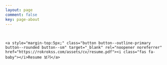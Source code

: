 ```yaml
---
layout: page
comment: false
key: page-about
---
```


<div style="font" style="text-align: center;">
    <br>

    <a style="margin-top:5px;" class="button button--outline-primary button--rounded button--sm" target="_blank" rel="noopener noreferrer" href="https://rokrokss.com/assets/cv/resume.pdf"><i class="fas fa-baby"></i>Resume 보기</a>
</div>
<br>
<br>
<br>
<br>
<br>
